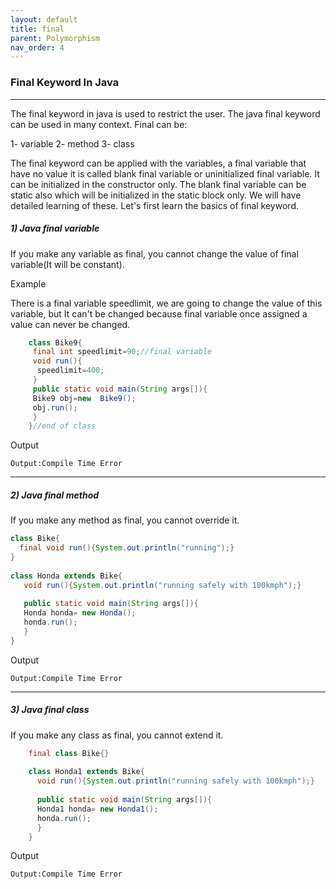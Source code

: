 ```yaml
---
layout: default
title: final
parent: Polymorphism
nav_order: 4
---
```

### Final Keyword In Java

-----

The final keyword in java is used to restrict the user. The java final keyword can be used in many context. Final can be:

   1- variable
   2- method
   3- class

The final keyword can be applied with the variables, a final variable that have no value it is called blank final variable or uninitialized final variable. It can be initialized in the constructor only. The blank final variable can be static also which will be initialized in the static block only. We will have detailed learning of these. Let's first learn the basics of final keyword. 

##### 1) Java final variable

If you make any variable as final, you cannot change the value of final variable(It will be constant).

Example

There is a final variable speedlimit, we are going to change the value of this variable, but It can't be changed because final variable once assigned a value can never be changed.

```java
    class Bike9{  
     final int speedlimit=90;//final variable  
     void run(){  
      speedlimit=400;  
     }  
     public static void main(String args[]){  
     Bike9 obj=new  Bike9();  
     obj.run();  
     }  
    }//end of class  
```
Output
```
Output:Compile Time Error
```

-------

##### 2) Java final method

If you make any method as final, you cannot override it.
```java
class Bike{  
  final void run(){System.out.println("running");}  
}  
     
class Honda extends Bike{  
   void run(){System.out.println("running safely with 100kmph");}  
     
   public static void main(String args[]){  
   Honda honda= new Honda();  
   honda.run();  
   }  
}
```
Output
```
Output:Compile Time Error
```

----

##### 3) Java final class

If you make any class as final, you cannot extend it.

```java
    final class Bike{}  
      
    class Honda1 extends Bike{  
      void run(){System.out.println("running safely with 100kmph");}  
        
      public static void main(String args[]){  
      Honda1 honda= new Honda1();  
      honda.run();  
      }  
    }  
```
Output
```
Output:Compile Time Error
```

